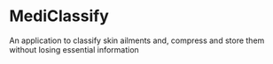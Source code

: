 # MediClassify
An application to classify skin ailments and, compress and store them without losing essential information
